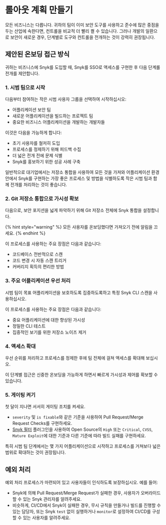 # 롤아웃 계획 만들기

모든 비즈니스는 다릅니다. 귀하의 팀이 이미 보안 도구를 사용하고 준수에 많은 중점을 두는 산업에 속한다면, 컨트롤을 비교적 더 빨리 켤 수 있습니다. 그러나 개발의 일환으로 보안이 새로운 경우, 단계별로 도구와 컨트롤을 전개하는 것이 강력히 권장됩니다.

## 제안된 온보딩 접근 방식

귀하는 비즈니스에 Snyk를 도입할 때, Snyk를 SSO로 액세스를 구현한 후 다음 단계롤 전개를 제안합니다.

### 1. 시범 팀으로 시작

다음부터 참여하는 작은 시범 사용자 그룹을 선택하여 시작하십시오:

* 어플리케이션 보안 팀
* 새로운 어플리케이션을 빌드하는 프로젝트 팀
* 중요한 비즈니스 어플리케이션을 개발하는 개발자들

이것은 다음을 가능하게 합니다:

* 초기 사용자를 철저히 도입
* 프로세스를 정제하기 위해 피드백 수집
* 더 넓은 전개 전에 문제 식별
* Snyk를 홍보하기 위한 성공 사례 구축

일반적으로 대기업에서는 저장소 통합을 사용하여 모든 것을 가져와 어플리케이션 환경 안에서 Snyk를 구현하는 가장 좋은 프로세스 및 방법을 식별하도록 작은 시범 팀과 함께 전개를 처리하는 것이 좋습니다.

### 2. Git 저장소 통합으로 가시성 확보

다음으로, 보안 포지션을 넓게 파악하기 위해 Git 저장소 전체에 Snyk 통합을 설정합니다.

{% hint style="warning" %}
모든 사용자를 온보딩했다면 가져오기 전에 알림을 끄세요.
{% endhint %}

이 프로세스를 사용하는 주요 장점은 다음과 같습니다:

* 코드베이스 전반적으로 스캔
* 코드 변경 시 자동 스캔 트리거
* 커버리지 획득의 편리한 방법

### 3. 주요 어플리케이션 우선 처리

시범 팀이 목표 어플리케이션을 보호하도록 집중하도록하고 특정 Snyk CLI 스캔을 사용하십시오.

이 프로세스를 사용하는 주요 장점은 다음과 같습니다:

* 중요 어플리케이션에 대한 향상된 가시성
* 정밀한 CLI 테스트
* 집중적인 보기를 위한 저장소 노이즈 제거

### 4. 액세스 확대

우선 순위를 처리하고 프로세스를 정제한 후에 팀 전체에 걸쳐 액세스를 확대해 보십시오.

이 단계별 접근은 신중한 온보딩을 가능하게 하면서 빠르게 가시성과 제어를 확보할 수 있습니다.

### 5. 게이팅 켜기

첫 달이 지나면 서서히 게이팅 조치를 켜세요.

* `severity` 및 `is fixable`와 같은 기준을 사용하여 Pull Request/Merge Request Checks를 구현하세요.
* [Snyk 필터](https://github.com/snyk-labs/snyk-filter) 플러그인을 사용하여 Open Source의 `High` 또는 `Critical`, `CVSS`, `Mature Exploit`에 대한 기준과 다른 기준에 따라 빌드 실패를 구현하세요.

특히 시범 팀 단계에서는 몇 가지 어플리케이션으로 시작하고 프로세스를 거쳐보다 넓은 범위로 확대하는 것이 권장됩니다.

## 예외 처리

예외 처리 프로세스가 마련되어 있고 사용자들이 인식하도록 보장하십시오. 예를 들어:

* Snyk에 의해 Pull Request/Merge Request가 실패한 경우, 사용자가 오버라이드할 수 있는 Snyk 관리자를 알려주세요.
* 비슷하게, CI/CD에서 Snyk이 실패한 경우, 무시 규칙을 만들거나 빌드를 진행할 수 있는 담당자, 또는 Snyk `test` 없이 실행하거나 `monitor`로 설정하여 CI/CD를 구성할 수 있는 사용자를 알려주세요.
